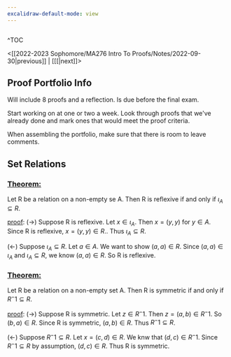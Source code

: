 ```yaml
---
excalidraw-default-mode: view
---
```



```toc

```

^TOC

<[[2022-2023 Sophomore/MA276 Intro To Proofs/Notes/2022-09-30|previous]] | [[[|next]]>

## Proof Portfolio Info

Will include 8 proofs and a reflection. Is due before the final exam.

Start working on at one or two a week. Look through proofs that we've already done and mark ones that would meet the proof criteria. 

When assembling the portfolio, make sure that there is room to leave comments.


## Set Relations
### <u>Theorem:</u> 
Let R be a relation on a non-empty se A. Then R is reflexive if and only if $\iota_A \subseteq R.$

<u>proof</u>: ($\to$) Suppose R is reflexive. Let $x\in \iota_A$. Then $x= (y,y)$ for $y\in A.$ Since R is reflexive, $x= (y,y)\in R.$. Thus $\iota_A\subseteq R$.

($\leftarrow$) Suppose $\iota_A\subseteq R$. Let $a\in A$. We want to show $(a,a)\in R$. Since $(a,a)\in\iota_A$ and $\iota_A \subseteq R$, we know $(a,a)\in R$. So R is reflexive.

### <u>Theorem:</u> 
Let R be a relation on a non-empty set A. Then R is symmetric if and only if $R^-1 \subseteq R$.

<u>proof</u>: ($\to$) Suppose R is symmetric.  Let $z \in R^-1$. Then $z = (a,b)\in R^-1$. So $(b,a) \in R$. Since R is symmetric, $(a,b) \in R$. Thus $R^-1 \subseteq R$.

($\leftarrow$) Suppose $R^-1 \subseteq R$. Let $x = (c,d) \in R$. We knw that $(d,c) \in R^-1$. Since $R^-1 \subseteq R$ by assumption, $(d,c) \in R$. Thus R is symmetric.